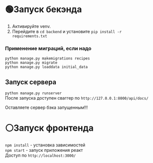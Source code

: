 # 🟢Запуск бекэнда
1. Активируйте venv. <br>
2. Перейдите в ```cd backend``` и установите ```pip install -r requirements.txt```

### Применение миграций, если надо
```python manage.py makemigrations recipes``` <br>
```python manage.py migrate``` <br>
```python manage.py loaddata initial_data``` <br>

## Запуск сервера
```python manage.py runserver``` <br>
После запуска доступен сваггер по ```http://127.0.0.1:8000/api/docs/```

Оставляете сервер бэка запущенным!!!

# ⚪Запуск фронтенда
```npm install``` - установка зависимостей <br>
```npm start``` - запуск приложения реакт <br>
Доступ по ```http://localhost:3000/```



